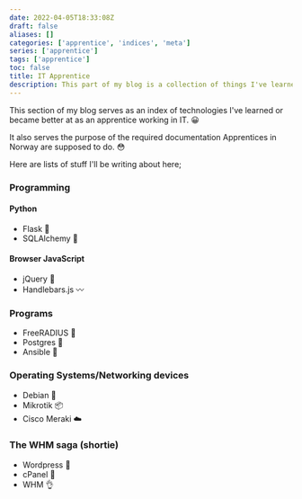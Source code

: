```yaml
---
date: 2022-04-05T18:33:08Z
draft: false
aliases: []
categories: ['apprentice', 'indices', 'meta']
series: ['apprentice']
tags: ['apprentice']
toc: false
title: IT Apprentice
description: This part of my blog is a collection of things I've learned as an apprentice working in IT.
---
```


This section of my blog serves as an index of technologies I've learned or became better at as an apprentice working in IT. :grinning:

It also serves the purpose of the required documentation Apprentices in Norway are supposed to do. :flushed:

Here are lists of stuff I'll be writing about here;

### Programming
#### Python
- Flask :baby_bottle:
- SQLAlchemy :sake:
#### Browser JavaScript
- jQuery :calling:
- Handlebars.js :wavy_dash:

### Programs
- FreeRADIUS :crystal_ball:
- Postgres :floppy_disk:
- Ansible :gun:

### Operating Systems/Networking devices
- Debian :dolls:
- Mikrotik :package:
- Cisco Meraki :cloud:

### The WHM saga (shortie)
- Wordpress :eyes:
- cPanel :shit:
- WHM :ok_hand:
